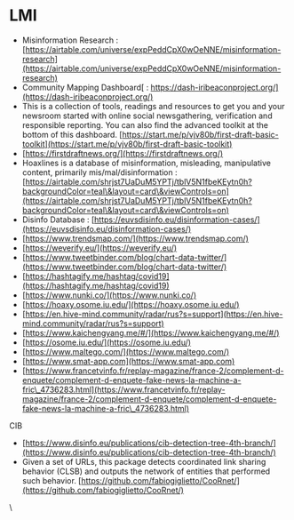 # LMI

* Misinformation Research : [https://airtable.com/universe/expPeddCpX0wOeNNE/misinformation-research](https://airtable.com/universe/expPeddCpX0wOeNNE/misinformation-research)
* Community Mapping Dashboard[ : https://dash-iribeaconproject.org/](https://dash-iribeaconproject.org/)
* This is a collection of tools, readings and resources to get you and your newsroom started with online social newsgathering, verification and responsible reporting. You can also find the advanced toolkit at the bottom of this dashboard. [https://start.me/p/vjv80b/first-draft-basic-toolkit](https://start.me/p/vjv80b/first-draft-basic-toolkit)
* [https://firstdraftnews.org/](https://firstdraftnews.org/)
* Hoaxlines is a database of misinformation, misleading, manipulative content, primarily mis/mal/disinformation : [https://airtable.com/shrjst7UaDuM5YPTj/tblV5N1fbeKEytn0h?backgroundColor=teal\&layout=card\&viewControls=on](https://airtable.com/shrjst7UaDuM5YPTj/tblV5N1fbeKEytn0h?backgroundColor=teal\&layout=card\&viewControls=on)
* Disinfo Database : [https://euvsdisinfo.eu/disinformation-cases/](https://euvsdisinfo.eu/disinformation-cases/)
* [https://www.trendsmap.com/](https://www.trendsmap.com/)
* [https://weverify.eu/](https://weverify.eu/)
* [https://www.tweetbinder.com/blog/chart-data-twitter/](https://www.tweetbinder.com/blog/chart-data-twitter/)
* [https://hashtagify.me/hashtag/covid19](https://hashtagify.me/hashtag/covid19)
* [https://www.nunki.co/](https://www.nunki.co/)
* [https://hoaxy.osome.iu.edu/](https://hoaxy.osome.iu.edu/)
* [https://en.hive-mind.community/radar/rus?s=support](https://en.hive-mind.community/radar/rus?s=support)
* [https://www.kaichengyang.me/#/](https://www.kaichengyang.me/#/)
* [https://osome.iu.edu/](https://osome.iu.edu/)
* [https://www.maltego.com/](https://www.maltego.com/)
* [https://www.smat-app.com](https://www.smat-app.com)
* [https://www.francetvinfo.fr/replay-magazine/france-2/complement-d-enquete/complement-d-enquete-fake-news-la-machine-a-fric\_4736283.html](https://www.francetvinfo.fr/replay-magazine/france-2/complement-d-enquete/complement-d-enquete-fake-news-la-machine-a-fric\_4736283.html)

CIB

* [https://www.disinfo.eu/publications/cib-detection-tree-4th-branch/](https://www.disinfo.eu/publications/cib-detection-tree-4th-branch/)
* Given a set of URLs, this package detects coordinated link sharing behavior (CLSB) and outputs the network of entities that performed such behavior. [https://github.com/fabiogiglietto/CooRnet/](https://github.com/fabiogiglietto/CooRnet/)

\
